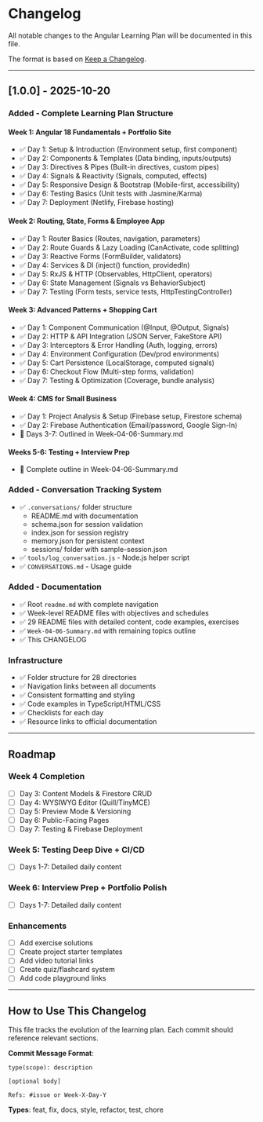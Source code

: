 # Changelog

All notable changes to the Angular Learning Plan will be documented in this file.

The format is based on [Keep a Changelog](https://keepachangelog.com/en/1.0.0/).

---

## [1.0.0] - 2025-10-20

### Added - Complete Learning Plan Structure

#### Week 1: Angular 18 Fundamentals + Portfolio Site
- ✅ Day 1: Setup & Introduction (Environment setup, first component)
- ✅ Day 2: Components & Templates (Data binding, inputs/outputs)
- ✅ Day 3: Directives & Pipes (Built-in directives, custom pipes)
- ✅ Day 4: Signals & Reactivity (Signals, computed, effects)
- ✅ Day 5: Responsive Design & Bootstrap (Mobile-first, accessibility)
- ✅ Day 6: Testing Basics (Unit tests with Jasmine/Karma)
- ✅ Day 7: Deployment (Netlify, Firebase hosting)

#### Week 2: Routing, State, Forms & Employee App
- ✅ Day 1: Router Basics (Routes, navigation, parameters)
- ✅ Day 2: Route Guards & Lazy Loading (CanActivate, code splitting)
- ✅ Day 3: Reactive Forms (FormBuilder, validators)
- ✅ Day 4: Services & DI (inject() function, providedIn)
- ✅ Day 5: RxJS & HTTP (Observables, HttpClient, operators)
- ✅ Day 6: State Management (Signals vs BehaviorSubject)
- ✅ Day 7: Testing (Form tests, service tests, HttpTestingController)

#### Week 3: Advanced Patterns + Shopping Cart
- ✅ Day 1: Component Communication (@Input, @Output, Signals)
- ✅ Day 2: HTTP & API Integration (JSON Server, FakeStore API)
- ✅ Day 3: Interceptors & Error Handling (Auth, logging, errors)
- ✅ Day 4: Environment Configuration (Dev/prod environments)
- ✅ Day 5: Cart Persistence (LocalStorage, computed signals)
- ✅ Day 6: Checkout Flow (Multi-step forms, validation)
- ✅ Day 7: Testing & Optimization (Coverage, bundle analysis)

#### Week 4: CMS for Small Business
- ✅ Day 1: Project Analysis & Setup (Firebase setup, Firestore schema)
- ✅ Day 2: Firebase Authentication (Email/password, Google Sign-In)
- 📝 Days 3-7: Outlined in Week-04-06-Summary.md

#### Weeks 5-6: Testing + Interview Prep
- 📝 Complete outline in Week-04-06-Summary.md

### Added - Conversation Tracking System
- ✅ `.conversations/` folder structure
  - README.md with documentation
  - schema.json for session validation
  - index.json for session registry
  - memory.json for persistent context
  - sessions/ folder with sample-session.json
- ✅ `tools/log_conversation.js` - Node.js helper script
- ✅ `CONVERSATIONS.md` - Usage guide

### Added - Documentation
- ✅ Root `readme.md` with complete navigation
- ✅ Week-level README files with objectives and schedules
- ✅ 29 README files with detailed content, code examples, exercises
- ✅ `Week-04-06-Summary.md` with remaining topics outline
- ✅ This CHANGELOG

### Infrastructure
- ✅ Folder structure for 28 directories
- ✅ Navigation links between all documents
- ✅ Consistent formatting and styling
- ✅ Code examples in TypeScript/HTML/CSS
- ✅ Checklists for each day
- ✅ Resource links to official documentation

---

## Roadmap

### Week 4 Completion
- [ ] Day 3: Content Models & Firestore CRUD
- [ ] Day 4: WYSIWYG Editor (Quill/TinyMCE)
- [ ] Day 5: Preview Mode & Versioning
- [ ] Day 6: Public-Facing Pages
- [ ] Day 7: Testing & Firebase Deployment

### Week 5: Testing Deep Dive + CI/CD
- [ ] Days 1-7: Detailed daily content

### Week 6: Interview Prep + Portfolio Polish
- [ ] Days 1-7: Detailed daily content

### Enhancements
- [ ] Add exercise solutions
- [ ] Create project starter templates
- [ ] Add video tutorial links
- [ ] Create quiz/flashcard system
- [ ] Add code playground links

---

## How to Use This Changelog

This file tracks the evolution of the learning plan. Each commit should reference relevant sections.

**Commit Message Format**:
```
type(scope): description

[optional body]

Refs: #issue or Week-X-Day-Y
```

**Types**: feat, fix, docs, style, refactor, test, chore

